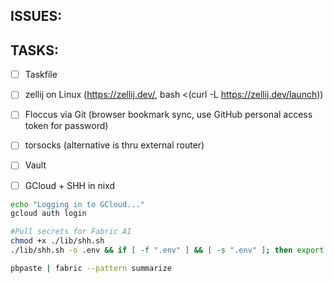 ## ISSUES:

## TASKS:
- [ ] Taskfile
- [ ] zellij on Linux (https://zellij.dev/, bash <(curl -L https://zellij.dev/launch))
- [ ] Floccus via Git (browser bookmark sync, use GitHub personal access token for password)
- [ ] torsocks (alternative is thru external router)
- [ ] Vault

- [ ] GCloud + SHH in nixd
```sh          
echo "Logging in to GCloud..."
gcloud auth login

#Pull secrets for Fabric AI
chmod +x ./lib/shh.sh
./lib/shh.sh -o .env && if [ -f ".env" ] && [ -s ".env" ]; then export $(grep -v '^#' .env | xargs) && rm .env; fi

pbpaste | fabric --pattern summarize
```

